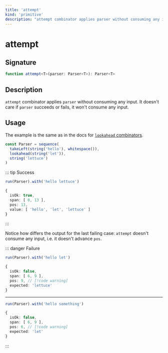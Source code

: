 ```yaml
---
title: 'attempt'
kind: 'primitive'
description: "attempt combinator applies parser without consuming any input. It doesn't care if parser succeeds or fails, it won't consume any input."
---
```


<script setup>
import { useData } from 'vitepress'

const { page } = useData()

const signature = page.value.data

</script>

# attempt <Primitive />

## Signature

<div v-html="signature"></div>

```ts
function attempt<T>(parser: Parser<T>): Parser<T>
```

## Description

`attempt` combinator applies `parser` without consuming any input. It doesn't care if `parser` succeeds or fails, it won't consume any input.

## Usage

The example is the same as in the docs for [`lookahead` combinators][lookahead].

```ts
const Parser = sequence(
  takeLeft(string('hello'), whitespace()),
  lookahead(string('let')),
  string('lettuce')
)
```

::: tip Success

```ts
run(Parser).with('hello lettuce')

{
  isOk: true,
  span: [ 0, 13 ],
  pos: 13,
  value: [ 'hello', 'let', 'lettuce' ]
}
```

:::

Notice how differs the output for the last failing case: `attempt` doesn't consume any input, i.e. it doesn't advance `pos`.

::: danger Failure

```ts
run(Parser).with('hello let')

{
  isOk: false,
  span: [ 6, 9 ],
  pos: 9, // [!code warning]
  expected: 'lettuce'
}
```

---

```ts
run(Parser).with('hello something')

{
  isOk: false,
  span: [ 6, 9 ],
  pos: 6, // [!code warning]
  expected: 'let'
}
```

:::

<!-- Links. -->

[lookahead]: ./lookahead
